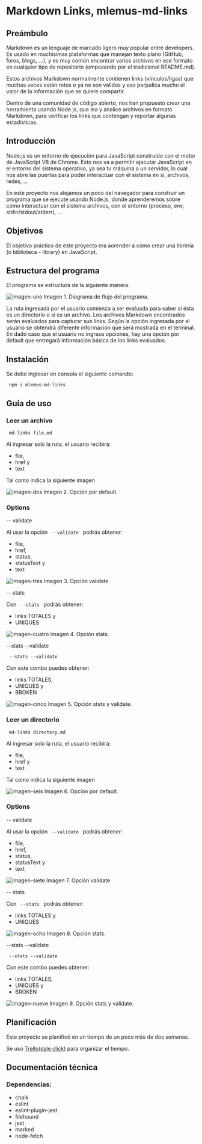 # Markdown Links, mlemus-md-links

## Preámbulo

Markdown es un lenguaje de marcado ligero muy popular entre developers. Es usado en muchísimas plataformas que manejan texto plano (GitHub, foros, blogs, ...), y es muy común encontrar varios archivos en ese formato en cualquier tipo de repositorio (empezando por el tradicional README.md).

Estos archivos Markdown normalmente contienen links (vínculos/ligas) que muchas veces están rotos o ya no son válidos y eso perjudica mucho el valor de la información que se quiere compartir.

Dentro de una comunidad de código abierto, nos han propuesto crear una herramienta usando Node.js, que lea y analice archivos en formato Markdown, para verificar los links que contengan y reportar algunas estadísticas.

## Introducción

Node.js es un entorno de ejecución para JavaScript construido con el motor de JavaScript V8 de Chrome. Esto nos va a permitir ejecutar JavaScript en el entorno del sistema operativo, ya sea tu máquina o un servidor, lo cual nos abre las puertas para poder interactuar con el sistema en sí, archivos, redes, ...

En este proyecto nos alejamos un poco del navegador para construir un programa que se ejecute usando Node.js, donde aprenderemos sobre cómo interactuar con el sistema archivos, con el entorno (proceso, env, stdin/stdout/stderr), ...

## Objetivos

El objetivo práctico de este proyecto era aorender a cómo crear una librería (o biblioteca - library) en JavaScript.

## Estructura del programa

El programa se estructura de la siguiente manera:

![imagen-uno](https://github.com/MarinesLemus007/SCL009-md-links/raw/new-md/img/diagrama.png)
Imagen 1. Diagrama de flujo del programa.

La ruta ingresada por el usuario comienza a ser evaluada para saber si ésta es un directorio o si es un archivo. Los archivos Markdown encontrados serán evaluados para capturar sus links. Según la opción ingresada por el usuario se obtendrá diferente información que será mostrada en el terminal. En dado caso que el usuario no ingrese opciones, hay una opción por default que entregará información básica de los links evaluados.

## Instalación

Se debe ingresar en consola el siguiente comando:

<code> npm i mlemus-md-links </code>

## Guía de uso

### Leer un archivo

<code> md-links file.md </code>

Al ingresar solo la ruta, el usuario recibirá:

* file,
* href y
* text

Tal como indica la siguiente imagen

![imagen-dos](https://github.com/MarinesLemus007/SCL009-md-links/raw/new-md/img/ruta.png)
Imagen 2. Opción por default.

### Options

-- validate

Al usar la opción <code> --validate </code> podrás obtener:

* file,
* href,
* status,
* statusText y 
* text

![imagen-tres](https://github.com/MarinesLemus007/SCL009-md-links/raw/new-md/img/validate.png)
Imagen 3. Opción validate

-- stats

Con <code> --stats </code> podrás obtener:

* links TOTALES y
* UNIQUES

![imagen-cuatro](https://github.com/MarinesLemus007/SCL009-md-links/raw/new-md/img/stats.png)
Imagen 4. Opción stats.

--stats --validate

<code> --stats --validate </code>

Con este combo puedes obtener:

* links TOTALES,
* UNIQUES y
* BROKEN

![imagen-cinco](https://github.com/MarinesLemus007/SCL009-md-links/raw/new-md/img/validatestats.png)
Imagen 5. Opción stats y validate.

### Leer un directorio

<code> md-links directory.md </code>

Al ingresar solo la ruta, el usuario recibirá:

* file,
* href y
* text

Tal como indica la siguiente imagen

![imagen-seis](https://github.com/MarinesLemus007/SCL009-md-links/raw/new-md/img/ruta-d.png)
Imagen 6. Opción por default.

### Options

-- validate

Al usar la opción <code> --validate </code> podrás obtener:

* file,
* href,
* status,
* statusText y 
* text

![imagen-siete](https://github.com/MarinesLemus007/SCL009-md-links/raw/new-md/img/validate-d.png)
Imagen 7. Opción validate

-- stats

Con <code> --stats </code> podrás obtener:

* links TOTALES y
* UNIQUES

![imagen-ocho](https://github.com/MarinesLemus007/SCL009-md-links/raw/new-md/img/stats-d.png)
Imagen 8. Opción stats.

--stats --validate

<code> --stats --validate </code>

Con este combo puedes obtener:

* links TOTALES,
* UNIQUES y
* BROKEN

![imagen-nueve](https://github.com/MarinesLemus007/SCL009-md-links/raw/new-md/img/validatestats-d.png)
Imagen 9. Opción stats y validate.

## Planificación

Este proyecto se planificó en un tiempo de un poco más de dos semanas.

Se usó [Trello(dale click)](https://trello.com/b/yapPwKrm/scl009-md-links) para organizar el tiempo.

## Documentación técnica
### Dependencias:

* chalk
* eslint
* eslint-plugin-jest
* filehound
* jest
* marked
* node-fetch